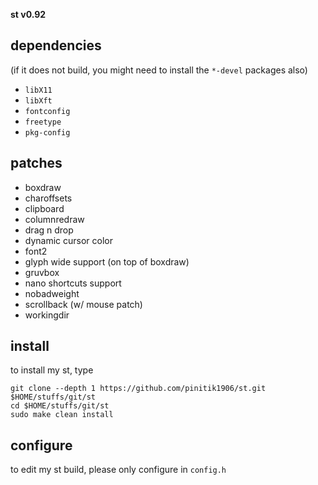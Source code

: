**st v0.92**

## dependencies
(if it does not build, you might need to install the `*-devel` packages also)

+ `libX11`
+ `libXft`
+ `fontconfig`
+ `freetype`
+ `pkg-config`

## patches

+ boxdraw
+ charoffsets
+ clipboard
+ columnredraw
+ drag n drop
+ dynamic cursor color
+ font2
+ glyph wide support (on top of boxdraw)
+ gruvbox
+ nano shortcuts support
+ nobadweight
+ scrollback (w/ mouse patch)
+ workingdir

## install
to install my st, type

```
git clone --depth 1 https://github.com/pinitik1906/st.git $HOME/stuffs/git/st
cd $HOME/stuffs/git/st
sudo make clean install
```

## configure
to edit my st build, please only configure in `config.h`
